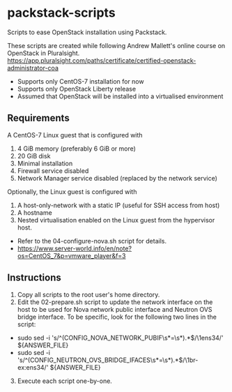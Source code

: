 # packstack-scripts
Scripts to ease OpenStack installation using Packstack. 

These scripts are created while following Andrew Mallett's online course on
OpenStack in Pluralsight.
https://app.pluralsight.com/paths/certificate/certified-openstack-administrator-coa

* Supports only CentOS-7 installation for now
* Supports only OpenStack Liberty release
* Assumed that OpenStack will be installed into a virtualised environment

Requirements
--
A CentOS-7 Linux guest that is configured with
1. 4 GiB memory (preferably 6 GiB or more)
2. 20 GiB disk
3. Minimal installation
4. Firewall service disabled
5. Network Manager service disabled (replaced by the network service)

Optionally, the Linux guest is configured with
1. A host-only-network with a static IP (useful for SSH access from host)
2. A hostname
3. Nested virtualisation enabled on the Linux guest from the hypervisor host. 
  * Refer to the 04-configure-nova.sh script for details.
  * https://www.server-world.info/en/note?os=CentOS_7&p=vmware_player&f=3

Instructions
--
1. Copy all scripts to the root user's home directory.
2. Edit the 02-prepare.sh script to update the network interface on the host 
to be used for Nova network public interface and Neutron OVS bridge interface. 
To be specific, look for the following two lines in the script:
* sudo sed -i 's/^\(CONFIG_NOVA_NETWORK_PUBIF\s*=\s*\).*$/\1ens34/' ${ANSWER_FILE}
* sudo sed -i 's/^\(CONFIG_NEUTRON_OVS_BRIDGE_IFACES\s*=\s*\).*$/\1br-ex:ens34/' ${ANSWER_FILE}
3. Execute each script one-by-one.
